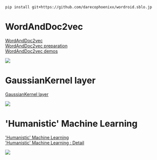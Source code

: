```
pip install git+https://github.com/darecophoenixx/wordroid.sblo.jp
```

# WordAndDoc2vec
[WordAndDoc2vec](https://github.com/darecophoenixx/wordroid.sblo.jp/wiki/WordAndDoc2vec)  
[WordAndDoc2vec preparation](https://github.com/darecophoenixx/wordroid.sblo.jp/wiki/WordAndDoc2vec-preparation)  
[WordAndDoc2vec demos](https://github.com/darecophoenixx/wordroid.sblo.jp/wiki/WordAndDoc2vec-demos)

![](http://yunopon.sakura.ne.jp/sblo_files/wordroid/image/ttt00044.png)

# GaussianKernel layer
[GaussianKernel layer](https://github.com/darecophoenixx/wordroid.sblo.jp/tree/master/lib/keras_ex/gkernel)

![](http://yunopon.sakura.ne.jp/sblo_files/wordroid/image/demo01_01.png)

# 'Humanistic' Machine Learning
['Humanistic' Machine Learning](https://github.com/darecophoenixx/wordroid.sblo.jp/wiki/'Humanistic'-Machine-Learning)  
['Humanistic' Machine Learning : Detail](https://github.com/darecophoenixx/wordroid.sblo.jp/wiki/'Humanistic'-Machine-Learning-:-Detail)

<img src="http://yunopon.sakura.ne.jp/sblo_files/wordroid/image/ttt00038.png">
